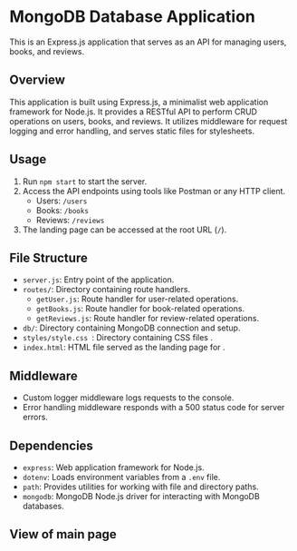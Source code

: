 # MongoDB Database Application

This is an Express.js application that serves as an API for managing users, books, and reviews.

## Overview

This application is built using Express.js, a minimalist web application framework for Node.js. It provides a RESTful API to perform CRUD operations on users, books, and reviews. It utilizes middleware for request logging and error handling, and serves static files for stylesheets.

## Usage

1. Run `npm start` to start the server.
2. Access the API endpoints using tools like Postman or any HTTP client.
   - Users: `/users`
   - Books: `/books`
   - Reviews: `/reviews`
3. The landing page can be accessed at the root URL (`/`).

## File Structure

- `server.js`: Entry point of the application.
- `routes/`: Directory containing route handlers.
    - `getUser.js`: Route handler for user-related operations.
    - `getBooks.js`: Route handler for book-related operations.
    - `getReviews.js`: Route handler for review-related operations.
- `db/`: Directory containing MongoDB connection and setup.
- `styles/style.css `: Directory containing CSS files .
- `index.html`: HTML file served as the landing page for .

## Middleware

- Custom logger middleware logs requests to the console.
- Error handling middleware responds with a 500 status code for server errors.

## Dependencies

- `express`: Web application framework for Node.js.
- `dotenv`: Loads environment variables from a `.env` file.
- `path`: Provides utilities for working with file and directory paths.
- `mongodb`: MongoDB Node.js driver for interacting with MongoDB databases.

## View of main page

